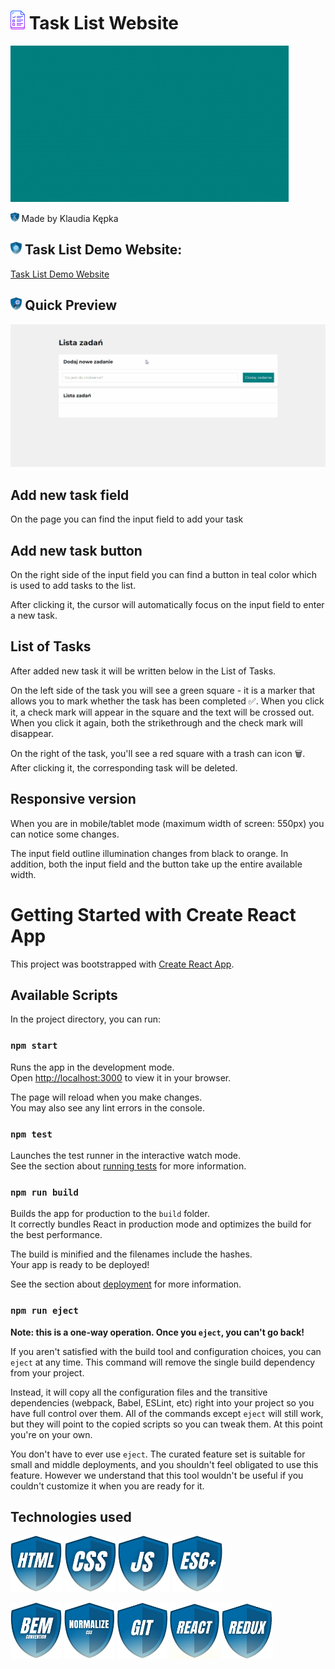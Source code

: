 # <img src="public/icon.png" height="30"/> Task List Website 
<img src="images/show.gif" height="250"/>

<img src="images/myIcons/kk.png" height="15"/> Made by Klaudia Kępka

## <img src="images/myIcons/demo.png" height="20"/> Task List Demo Website:
[Task List Demo Website](https://kepkaklaudia.github.io/taskList-redux/)

## <img src="images/myIcons/quick.png" height="20"/> Quick Preview
![gifPreview](images/preview.gif)

## Add new task field
On the page you can find the input field to add your task

## Add new task button
On the right side of the input field you can find a button in teal color which is used to add tasks to the list.

After clicking it, the cursor will automatically focus on the input field to enter a new task.

## List of Tasks
After added new task it will be written below in the List of Tasks.

On the left side of the task you will see a green square - it is a marker that allows you to mark whether the task has been completed ✅. When you click it, a check mark will appear in the square and the text will be crossed out. When you click it again, both the strikethrough and the check mark will disappear.

On the right of the task, you'll see a red square with a trash can icon 🗑. After clicking it, the corresponding task will be deleted.

## Responsive version
When you are in mobile/tablet mode (maximum width of screen: 550px) you can notice some changes.

The input field outline illumination changes from black to orange. In addition, both the input field and the button take up the entire available width.

# Getting Started with Create React App

This project was bootstrapped with [Create React App](https://github.com/facebook/create-react-app).

## Available Scripts

In the project directory, you can run:

### `npm start`

Runs the app in the development mode.\
Open [http://localhost:3000](http://localhost:3000) to view it in your browser.

The page will reload when you make changes.\
You may also see any lint errors in the console.

### `npm test`

Launches the test runner in the interactive watch mode.\
See the section about [running tests](https://facebook.github.io/create-react-app/docs/running-tests) for more information.

### `npm run build`

Builds the app for production to the `build` folder.\
It correctly bundles React in production mode and optimizes the build for the best performance.

The build is minified and the filenames include the hashes.\
Your app is ready to be deployed!

See the section about [deployment](https://facebook.github.io/create-react-app/docs/deployment) for more information.

### `npm run eject`

**Note: this is a one-way operation. Once you `eject`, you can't go back!**

If you aren't satisfied with the build tool and configuration choices, you can `eject` at any time. This command will remove the single build dependency from your project.

Instead, it will copy all the configuration files and the transitive dependencies (webpack, Babel, ESLint, etc) right into your project so you have full control over them. All of the commands except `eject` will still work, but they will point to the copied scripts so you can tweak them. At this point you're on your own.

You don't have to ever use `eject`. The curated feature set is suitable for small and middle deployments, and you shouldn't feel obligated to use this feature. However we understand that this tool wouldn't be useful if you couldn't customize it when you are ready for it.

## Technologies used
<img src="images/myIcons/html.png" height="90"/> <img src="images/myIcons/css.png" height="90"/> <img src="images/myIcons/js.png" height="90"/> <img src="images/myIcons/es6.png" height="90"/> 

<img src="images/myIcons/bem.png" height="90"/> <img src="images/myIcons/norm.png" height="90"/> <img src="images/myIcons/git.png" height="90"/> <img src="images/myIcons/react.png" height="90"/> <img src="images/myIcons/redux.png" height="90"/>